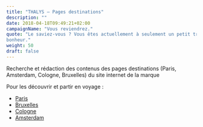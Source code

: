 ```yaml
---
title: "THALYS – Pages destinations"
description: ""
date: 2018-04-18T09:49:21+02:00
campaignName: "Vous reviendrez."
quote: "Le saviez-vous ? Vous êtes actuellement à seulement un petit trajet en train du
bonheur."
weight: 50
draft: false
---
```


Recherche et rédaction des contenus des pages destinations (Paris, Amsterdam, Cologne, Bruxelles) du site internet de la
marque

Pour les découvrir et partir en voyage :

- [Paris](https://www.thalys.com/fr/fr/destinations/paris)
- [Bruxelles](https://www.thalys.com/fr/fr/destinations/bruxelles)
- [Cologne](https://www.thalys.com/fr/fr/destinations/cologne)
- [Amsterdam](https://www.thalys.com/fr/fr/destinations/amsterdam)
